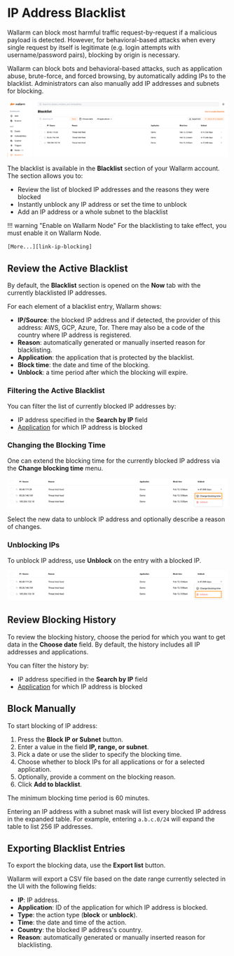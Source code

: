 [link-ip-blocking]:     ../admin-en/configure-ip-blocking-en.md
[doc-apps-link]:        settings/applications.md

[img-blacklist]:        ../images/user-guides/blacklist/blacklist.png
[img-blacklist-change-time]: ../images/user-guides/blacklist/blacklist-contextual-change-time.png
[img-blacklist-unblock]: ../images/user-guides/blacklist/blacklist-contextual-unblock.png

# IP Address Blacklist

Wallarm can block most harmful traffic request-by-request if a malicious payload is detected. However, for behavioral-based attacks when every single request by itself is legitimate (e.g. login attempts with username/password pairs), blocking by origin is necessary.

Wallarm can block bots and behavioral-based attacks, such as application abuse, brute-force, and forced browsing, by automatically adding IPs to the blacklist. Administrators can also manually add IP addresses and subnets for blocking.

![!Blacklist tab overview][img-blacklist]

The blacklist is available in the **Blacklist** section of your Wallarm account. The section allows you to:

* Review the list of blocked IP addresses and the reasons they were blocked
* Instantly unblock any IP address or set the time to unblock
* Add an IP address or a whole subnet to the blacklist

!!! warning "Enable on Wallarm Node"
    For the blacklisting to take effect, you must enable it on Wallarm Node.
    
    [More...][link-ip-blocking]


## Review the Active Blacklist

By default, the **Blacklist** section is opened on the **Now** tab with the currently blacklisted IP addresses.

For each element of a blacklist entry, Wallarm shows:

* **IP/Source**: the blocked IP address and if detected, the provider of this address: AWS, GCP, Azure, Tor. There may also be a code of the country where IP address is registered.
* **Reason**: automatically generated or manually inserted reason for blacklisting.
* **Application**: the application that is protected by the blacklist.
* **Block time**: the date and time of the blocking.
* **Unblock**: a time period after which the blocking will expire.

### Filtering the Active Blacklist

You can filter the list of currently blocked IP addresses by:

* IP address specified in the **Search by IP** field
* [Application][doc-apps-link] for which IP address is blocked

### Changing the Blocking Time

One can extend the blocking time for the currently blocked IP address via the **Change blocking time** menu.

![!Change blocking time][img-blacklist-change-time]

Select the new data to unblock IP address and optionally describe a reason of changes.

### Unblocking IPs

To unblock IP address, use **Unblock** on the entry with a blocked IP.

![!Unblock IP][img-blacklist-unblock]

## Review Blocking History

To review the blocking history, choose the period for which you want to get data in the **Choose date** field. By default, the history includes all IP addresses and applications.

You can filter the history by:

* IP address specified in the **Search by IP** field
* [Application][doc-apps-link] for which IP address is blocked

## Block Manually

To start blocking of IP address:

1. Press the **Block IP or Subnet** button.
2. Enter a value in the field **IP, range, or subnet**.
3. Pick a date or use the slider to specify the blocking time.
4. Choose whether to block IPs for all applications or for a selected application.
5. Optionally, provide a comment on the blocking reason.
6. Click **Add to blacklist**.

The minimum blocking time period is 60 minutes.

Entering an IP address with a subnet mask will list every blocked IP address in the expanded table. For example, entering `a.b.c.0/24` will expand the table to list 256 IP addresses.

## Exporting Blacklist Entries

To export the blocking data, use the **Export list** button.

Wallarm will export a CSV file based on the date range currently selected in the UI with the following fields:

* **IP**: IP address.
* **Application**: ID of the application for which IP address is blocked.
* **Type**: the action type (**block** or **unblock**).
* **Time**: the date and time of the action.
* **Country**: the blocked IP address's country.
* **Reason**: automatically generated or manually inserted reason for blacklisting.

